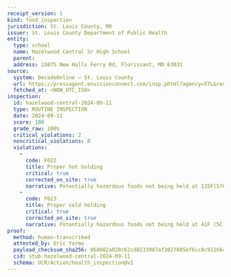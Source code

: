 ```yaml
---
receipt_version: 1
kind: food_inspection
jurisdiction: St. Louis County, MO
issuer: St. Louis County Department of Public Health
entity:
  type: school
  name: Hazelwood Central Sr High School
  parent:
  address: 15875 New Halls Ferry Rd, Florissant, MO 63031
source:
  system: DecadeOnline – St. Louis County
  url: https://pressagent.envisionconnect.com/insp.phtml?agency=STL&record_id=PR0003910
  fetched_at: <NOW_UTC_ISO>
inspection:
  id: hazelwood-central-2024-09-11
  type: ROUTINE INSPECTION
  date: 2024-09-11
  score: 100
  grade_raw: 100%
  critical_violations: 2
  noncritical_violations: 0
  violations:
    -
      code: F022
      title: Proper hot holding
      critical: true
      corrected_on_site: true
      narrative: Potentially hazardous foods not being held at 135F(57C) or above for hot hold. (3-501.16) ... Hamburger patty 124F wrapped on counter; Chicken n rice 127F warmer. Corrected by using 4 hr time as control; cooked to 151F–160F; discarded before 2 pm.
    -
      code: F023
      title: Proper cold holding
      critical: true
      corrected_on_site: true
      narrative: Potentially hazardous foods not being held at 41F (5C) or below for cold hold. (3-501.16). Milk 46F in milk cooler 1. Corrected by manager discarding milk.
proof:
  method: human-transcribed
  attested_by: Eric Yarmo
  payload_checksum_sha256: 068082a028c62cd8233907af3827805bf6cc8c9116643a2d073958c300b7a72b
  cid: stub-hazelwood-central-2024-09-11
  schema: UCR/Action/health_inspection@v1
---
```

